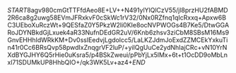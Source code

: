 $START$8agv980cmGtTTFfdAeo8E+LV++N491ylYlQlCzV55/jl8przHU2fABMD2R6ca8g2uwg58EVmJFRxkvF0cSkWc1rV32/0Nx0RZfnq1qIcRxxq+Apxw6BC3UEboXuRczWt+9QESfaZ0Y5PkzW2li0KIe8ocNVPWOGs4B7Ke5/DtwGGARoJDYNBkdGjLxuek4aR33NufnDEdGR2uV/6Knb6zhsv3ziCbM8SBsM16Ms9GnvEHHhIdWRkKM+Dv0ssIEedvjLgdolcc5/LaLKZJdmJoExdZZMCEkYxkuTin41r0Cc6BRsQvp58pwdIxZnqgrVF2luP/+yilQgUuCe2ydNhIajCRc+vN10YrNXdBYGJHY6Q5rHie0uKsra5/p4BSkZweui/pPbYjLx5lMx+6t+t1OcDD9oMbLnxl71SDUMkUP8HhbQIO+/qk3WK5Lv+az4+$END$
